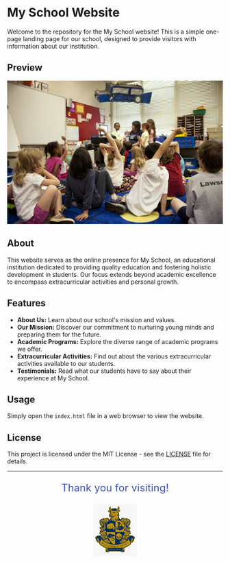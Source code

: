 # My School Website

Welcome to the repository for the My School website! This is a simple one-page landing page for our school, designed to provide visitors with information about our institution.

## Preview

![My School](school.jpg)

## About

This website serves as the online presence for My School, an educational institution dedicated to providing quality education and fostering holistic development in students. Our focus extends beyond academic excellence to encompass extracurricular activities and personal growth.

## Features

- **About Us:** Learn about our school's mission and values.
- **Our Mission:** Discover our commitment to nurturing young minds and preparing them for the future.
- **Academic Programs:** Explore the diverse range of academic programs we offer.
- **Extracurricular Activities:** Find out about the various extracurricular activities available to our students.
- **Testimonials:** Read what our students have to say about their experience at My School.

## Usage

Simply open the `index.html` file in a web browser to view the website.

## License

This project is licensed under the MIT License - see the [LICENSE](LICENSE) file for details.

---

<div style="text-align:center">
    <p style="color: #3F51B5; font-size: 24px;">Thank you for visiting!</p>
    <img src="logo.png" alt="My School Logo" width="100px" style="animation: pulse 1s infinite alternate;">
</div>

<style>
    @keyframes pulse {
        from {
            transform: scale(1);
        }
        to {
            transform: scale(1.1);
        }
    }
</style>
